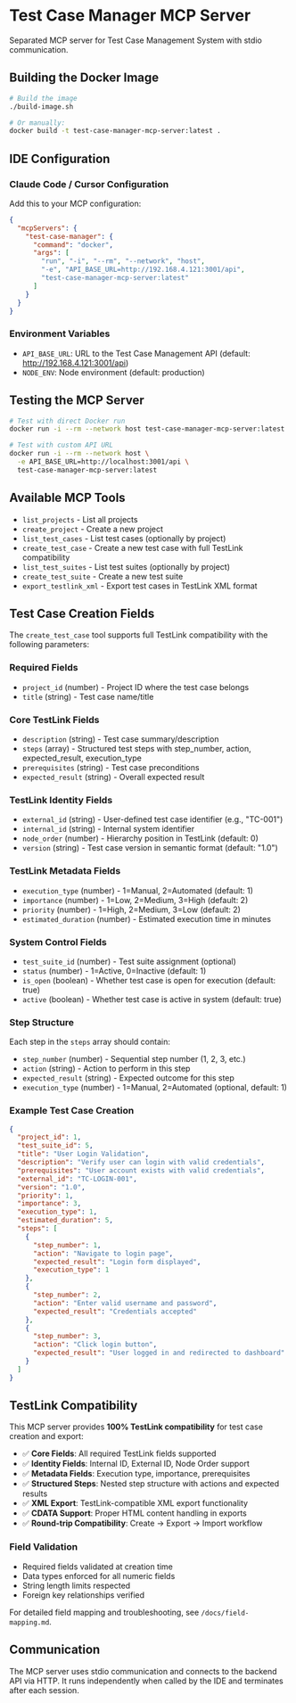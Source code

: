# Test Case Manager MCP Server

Separated MCP server for Test Case Management System with stdio communication.

## Building the Docker Image

```bash
# Build the image
./build-image.sh

# Or manually:
docker build -t test-case-manager-mcp-server:latest .
```

## IDE Configuration

### Claude Code / Cursor Configuration

Add this to your MCP configuration:

```json
{
  "mcpServers": {
    "test-case-manager": {
      "command": "docker",
      "args": [
        "run", "-i", "--rm", "--network", "host",
        "-e", "API_BASE_URL=http://192.168.4.121:3001/api",
        "test-case-manager-mcp-server:latest"
      ]
    }
  }
}
```

### Environment Variables

- `API_BASE_URL`: URL to the Test Case Management API (default: http://192.168.4.121:3001/api)
- `NODE_ENV`: Node environment (default: production)

## Testing the MCP Server

```bash
# Test with direct Docker run
docker run -i --rm --network host test-case-manager-mcp-server:latest

# Test with custom API URL
docker run -i --rm --network host \
  -e API_BASE_URL=http://localhost:3001/api \
  test-case-manager-mcp-server:latest
```

## Available MCP Tools

- `list_projects` - List all projects
- `create_project` - Create a new project  
- `list_test_cases` - List test cases (optionally by project)
- `create_test_case` - Create a new test case with full TestLink compatibility
- `list_test_suites` - List test suites (optionally by project)
- `create_test_suite` - Create a new test suite
- `export_testlink_xml` - Export test cases in TestLink XML format

## Test Case Creation Fields

The `create_test_case` tool supports full TestLink compatibility with the following parameters:

### Required Fields
- `project_id` (number) - Project ID where the test case belongs
- `title` (string) - Test case name/title

### Core TestLink Fields
- `description` (string) - Test case summary/description
- `steps` (array) - Structured test steps with step_number, action, expected_result, execution_type
- `prerequisites` (string) - Test case preconditions
- `expected_result` (string) - Overall expected result

### TestLink Identity Fields  
- `external_id` (string) - User-defined test case identifier (e.g., "TC-001")
- `internal_id` (string) - Internal system identifier
- `node_order` (number) - Hierarchy position in TestLink (default: 0)
- `version` (string) - Test case version in semantic format (default: "1.0")

### TestLink Metadata Fields
- `execution_type` (number) - 1=Manual, 2=Automated (default: 1)
- `importance` (number) - 1=Low, 2=Medium, 3=High (default: 2)
- `priority` (number) - 1=High, 2=Medium, 3=Low (default: 2) 
- `estimated_duration` (number) - Estimated execution time in minutes

### System Control Fields
- `test_suite_id` (number) - Test suite assignment (optional)
- `status` (number) - 1=Active, 0=Inactive (default: 1)
- `is_open` (boolean) - Whether test case is open for execution (default: true)
- `active` (boolean) - Whether test case is active in system (default: true)

### Step Structure
Each step in the `steps` array should contain:
- `step_number` (number) - Sequential step number (1, 2, 3, etc.)
- `action` (string) - Action to perform in this step
- `expected_result` (string) - Expected outcome for this step  
- `execution_type` (number) - 1=Manual, 2=Automated (optional, default: 1)

### Example Test Case Creation
```json
{
  "project_id": 1,
  "test_suite_id": 5,
  "title": "User Login Validation",
  "description": "Verify user can login with valid credentials",
  "prerequisites": "User account exists with valid credentials",
  "external_id": "TC-LOGIN-001", 
  "version": "1.0",
  "priority": 1,
  "importance": 3,
  "execution_type": 1,
  "estimated_duration": 5,
  "steps": [
    {
      "step_number": 1,
      "action": "Navigate to login page",
      "expected_result": "Login form displayed",
      "execution_type": 1
    },
    {
      "step_number": 2, 
      "action": "Enter valid username and password",
      "expected_result": "Credentials accepted"
    },
    {
      "step_number": 3,
      "action": "Click login button", 
      "expected_result": "User logged in and redirected to dashboard"
    }
  ]
}
```

## TestLink Compatibility

This MCP server provides **100% TestLink compatibility** for test case creation and export:

- ✅ **Core Fields**: All required TestLink fields supported
- ✅ **Identity Fields**: Internal ID, External ID, Node Order support  
- ✅ **Metadata Fields**: Execution type, importance, prerequisites
- ✅ **Structured Steps**: Nested step structure with actions and expected results
- ✅ **XML Export**: TestLink-compatible XML export functionality
- ✅ **CDATA Support**: Proper HTML content handling in exports
- ✅ **Round-trip Compatibility**: Create → Export → Import workflow

### Field Validation
- Required fields validated at creation time
- Data types enforced for all numeric fields
- String length limits respected
- Foreign key relationships verified

For detailed field mapping and troubleshooting, see `/docs/field-mapping.md`.

## Communication

The MCP server uses stdio communication and connects to the backend API via HTTP. It runs independently when called by the IDE and terminates after each session.